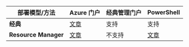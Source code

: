 | **部署模型/方法** | **Azure 门户** | **经典管理门户** | **PowerShell** |
| --- | --- | --- | --- |
| **经典** |[文章](../articles/vpn-gateway/vpn-gateway-howto-point-to-site-classic-azure-portal.md) |支持 |支持 |
| **Resource Manager** |[文章](../articles/vpn-gateway/vpn-gateway-howto-point-to-site-resource-manager-portal.md) |不支持 |[文章](../articles/vpn-gateway/vpn-gateway-howto-point-to-site-rm-ps.md) |

